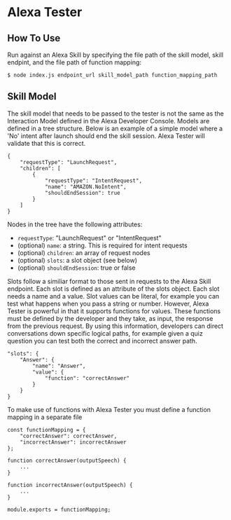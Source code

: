 # Alexa Tester

## How To Use

Run against an Alexa Skill by specifying the file path of the skill model, skill endpint, and the file path of function mapping:

```$ node index.js endpoint_url skill_model_path function_mapping_path```

## Skill Model

The skill model that needs to be passed to the tester is not the same as the Interaction Model defined in the Alexa Developer Console. Models are defined in a tree structure. Below is an example of a simple model where a 'No' intent after launch should end the skill session. Alexa Tester will validate that this is correct.

```
{
    "requestType": "LaunchRequest",
    "children": [
        {
            "requestType": "IntentRequest",
            "name": "AMAZON.NoIntent",
            "shouldEndSession": true            
        }
    ]
}
```

Nodes in the tree have the following attributes:

- `requestType`: "LaunchRequest" or "IntentRequest"
- (optional) `name`: a string. This is required for intent requests
- (optional) `children`: an array of request nodes
- (optional) `slots`: a slot object (see below)
- (optional) `shouldEndSession`: true or false

Slots follow a similiar format to those sent in requests to the Alexa Skill endpoint. Each slot is defined as an attribute of the slots object. Each slot needs a name and a value.
Slot values can be literal, for example you can test what happens when you pass a string or number. However, Alexa Tester is powerful in that it supports functions for values. These functions must be defined by the developer and they take, as input, the response from the previous request. By using this information, developers can direct conversations down specific logical paths, for example given a quiz question you can test both the correct and incorrect answer path.

```
"slots": {
    "Answer": {
        "name": "Answer",
        "value": {
            "function": "correctAnswer"
        }
    }
}
```

To make use of functions with Alexa Tester you must define a function mapping in a separate file

```
const functionMapping = {
    "correctAnswer": correctAnswer,
    "incorrectAnswer": incorrectAnswer
};

function correctAnswer(outputSpeech) {
    ...
}

function incorrectAnswer(outputSpeech) {
    ...
}

module.exports = functionMapping;
```

